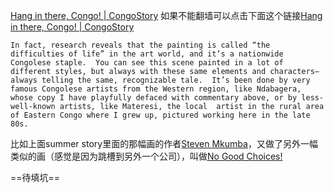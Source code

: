 [Hang in there, Congo! | CongoStory](http://congostory.org/hanginthere)
如果不能翻墙可以点击下面这个链接[Hang in there, Congo! | CongoStory](https://www.evernote.com/shard/s552/sh/3eca7e17-0951-4db4-8a66-8eacd32fd0bd/eaadccd0fc0510f21d03ad8ad96977ab)



`In fact, research reveals that the painting is called “the difficulties of life” in the art world, and it’s a nationwide Congolese staple.  You can see this scene painted in a lot of different styles, but always with these same elements and characters—always telling the same, recognizable tale.  It’s been done by very famous Congolese artists from the Western region, like Ndabagera, whose copy I have playfully defaced with commentary above, or by less-well-known artists, like Materesi, the local  artist in the rural area of Eastern Congo where I grew up, pictured working here in the late 80s.`

比如上面summer story里面的那幅画的作者[Steven Mkumba](http://www.tingatingastudio.com/u-mkumba.html)，又做了另外一幅类似的画（感觉是因为跳槽到另外一个公司），叫做[No Good Choices! ](http://indigoarts.com/no-good-choices)

==待填坑==